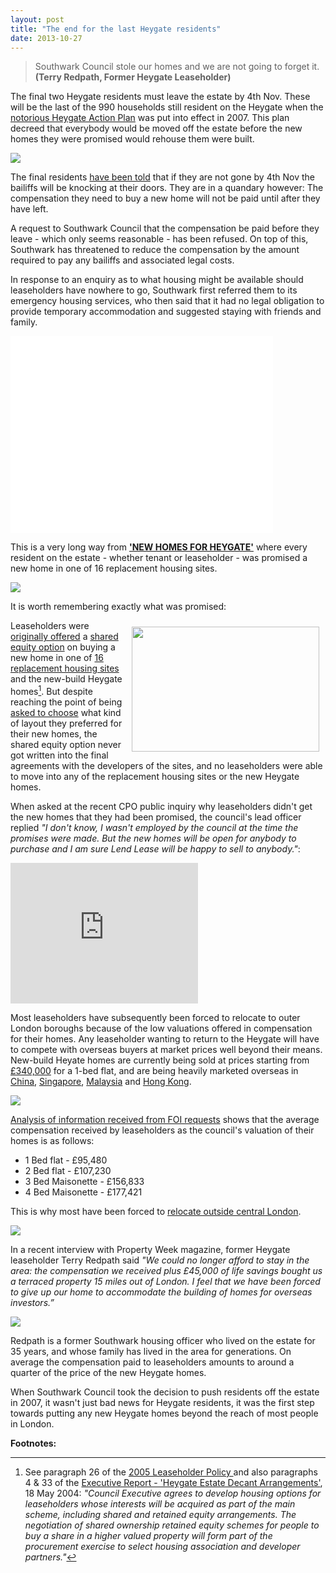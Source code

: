 ```yaml
---
layout: post
title: "The end for the last Heygate residents"
date: 2013-10-27
---
```

> Southwark Council stole our homes and we are not going to forget it. __(Terry Redpath, Former Heygate Leaseholder)__

The final two Heygate residents must leave the estate by 4th Nov. These will be the last of the 990 households still resident on the Heygate when the [notorious Heygate Action Plan](https://heygate.github.io/displacement.html) was put into effect in 2007. This plan decreed that everybody would be moved off the estate before the new homes they were promised would rehouse them were built.

![](https://crappistmartin.github.io/images/LendLeaseStoleMyHome.jpg)

The final residents [have been told](https://crappistmartin.github.io/images/LBS3Oct2013.pdf) that if they are not gone by 4th Nov the bailiffs will be knocking at their doors. They are in a quandary however: The compensation they need to buy a new home will not be paid until after they have left. 

A request to Southwark Council that the compensation be paid before they leave - which only seems reasonable - has been refused. On top of this, Southwark has threatened to reduce the compensation by the amount required to pay any bailiffs and associated legal costs. 

In response to an enquiry as to what housing might be available should leaseholders have nowhere to go, Southwark first referred them to its emergency housing services, who then said that it had no legal obligation to provide temporary accommodation and suggested staying with friends and family.

<iframe width="420" height="315" src="//www.youtube.com/embed/7SsoCxnluv4" frameborder="0" allowfullscreen></iframe>

This is a very long way from [__'NEW HOMES FOR HEYGATE'__](https://betterelephant.github.io/images/new_homes_for_heygate.pdf) where every resident on the estate - whether tenant or leaseholder - was promised a new home in one of 16 replacement housing sites. 

![](https://betterelephant.github.com/images/newhomesforheygate.jpg)

It is worth remembering exactly what was promised:

<a href="https://heygate.github.io/img/Appendix8.pdf"><img src="https://heygate.github.io/img/HeygateNews.jpg" width="300" height="200" align="right" style="margin: 10px; float: right"></a>

Leaseholders were <a href="https://heygate.github.io/img/HeygateLeaseholderPolicy2005.pdf">originally offered</a> a <a href="/images/HeygateLeaseholderToolkit.pdf">shared equity option</a> on buying a new home in one of <a href="https://betterelephant.github.io/images/new_homes_for_heygate.pdf">16 replacement housing sites</a> and the new-build Heygate homes[^1]. But despite reaching the point of being <a href="https://heygate.github.io/img/ChooseYourNewHome.pdf">asked to choose</a> what kind of layout they preferred for their new homes, the shared equity option never got written into the final agreements with the developers of the sites, and no leaseholders were able to move into any of the replacement housing sites or the new Heygate homes.

When asked at the recent CPO public inquiry why leaseholders didn't get the new homes that they had been promised, the council's lead officer replied _"I don't know, I wasn't employed by the council at the time the promises were made. But the new homes will be open for anybody to purchase and I am sure Lend Lease will be happy to sell to anybody."_: 

<iframe width="300" height="225" src="https://www.youtube.com/embed/bLIg4xGZrPI" frameborder="0" allowfullscreen></iframe>

Most leaseholders have subsequently been forced to relocate to outer London boroughs because of the low valuations offered in compensation for their homes. Any leaseholder wanting to return to the Heygate will have to compete with overseas buyers at market prices well beyond their means. New-build Heyate homes are currently being sold at prices starting from <a href="https://trafalgarplace.com">£340,000</a> for a 1-bed flat, and are being heavily marketed overseas in <a href="https://www2.hkej.com/property/article/id/77797">China</a>, <a href="https://www.65house.com/news/20130412/2638.html">Singapore</a>, <a href="https://www.theborneopost.com/2013/04/24/lend-lease-launches-trafalgar-place-development-in-london/">Malaysia</a> and <a href="https://colliersip.com/uk/trafalgar-place-london/">Hong Kong</a>.

![](https://crappistmartin.github.io/images/TrafalgarPlaceCN.png)

<a href="https://heygate.github.io/img/LBSHeygateacquisitionsOct2012.xls">Analysis of information received from FOI requests</a> shows that the average compensation received by leaseholders as the council's valuation of their homes is as follows:

* 1 Bed flat - £95,480
* 2 Bed flat - £107,230
* 3 Bed Maisonette - £156,833
* 4 Bed Maisonette - £177,421

This is why most have been forced to [relocate outside central London](/2013-06-08-the-heygate-diaspora).

![](https://crappistmartin.github.io/images/LeaseholderDisplacement3.png)

In a recent interview with Property Week magazine, former Heygate leaseholder Terry Redpath said _"We could no longer afford to stay in the area: the compensation we received plus £45,000 of life savings bought us a terraced property 15 miles out of London. I feel that we have been forced to give up our home to accommodate the building of homes for overseas investors.”_

![](https://heygate.github.io/img/TerryRedpath.jpg)

Redpath is a former Southwark housing officer who lived on the estate for 35 years, and whose family has lived in the area for generations. On average the compensation paid to leaseholders amounts to around a quarter of the price of the new Heygate homes.  


When Southwark Council took the decision to push residents off the estate in 2007, it wasn't just bad news for Heygate residents, it was the first step towards putting any new Heygate homes beyond the reach of most people in London.

__Footnotes:__

[^1]: See paragraph 26 of the <a href="https://heygate.github.io/img/leaseholderpolicy7.png">2005 Leaseholder Policy </a>and also paragraphs 4 & 33 of the <a href="https://heygate.github.io/img/18May2004.pdf">Executive Report - 'Heygate Estate Decant Arrangements'</a>, 18 May 2004: _"Council Executive agrees to develop housing options for leaseholders whose interests will be acquired as part of the main scheme, including shared and retained equity arrangements. The negotiation of shared ownership retained equity schemes for people to buy a share in a higher valued property will form part of the procurement exercise to select housing association and developer partners."_
